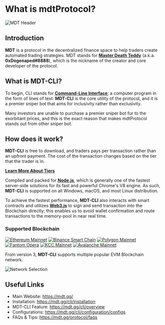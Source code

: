 # What is mdtProtocol?

![MDT Header](https://raw.githubusercontent.com/mdtProtocol/bot/master/assets/mdt_header.png)

## Introduction

**MDT** is a protocol in the decentralized finance space to help traders create automated trading strategies. MDT stands for [**Master Death Teddy**](https://t.me/mdeathted) (a.k.a. **0xDegenaped#8888**), which is the nickname of the creator and core developer of the protocol.

## What is MDT-CLI?

To begin, CLI stands for [**Command-Line Interface**](https://en.wikipedia.org/wiki/Command-line_interface); a computer program in the form of lines of text. **MDT-CLI** is the core utility of the protocol, and it is a premier sniper bot that aims for inclusivity rather than exclusivity.

Many investors are unable to purchase a premier sniper bot fur to the exorbitant prices, and this is the exact reason that makes mdtProtocol stands out from other sniper bot.

## How does it work?

**MDT-CLI** is free to download, and traders pays per transaction rather than an upfront payment. The cost of the transaction changes based on the tier that the trader is in.

[**Learn More About Tiers**](https://mdt.gg/protocol/tiers)

Compiled and packed for [**Node.js**](https://nodejs.org/), which is generally one of the fastest server-side solutions for its fast and powerful Chrome's V8 engine. As such, **MDT-CLI** is supported on all Windows, macOS, and most Linux distribution.

To achieve the fastest performance, **MDT-CLI** also interacts with smart contracts and utilizes [**Web3.js**](https://web3js.readthedocs.io/) to sign and send transaction into the Blockchain directly; this enables us to avoid wallet confirmation and route transactions to the memory-pool in near real time.

### Supported Blockchain

[![Ethereum Mainnet](https://raw.githubusercontent.com/mdtProtocol/bot/master/assets/eth.png)](https://ethereum.org/)
[![Binance Smart Chain](https://raw.githubusercontent.com/mdtProtocol/bot/master/assets/bnb.png)](https://www.binance.com/)
[![Polygon Mainnet](https://raw.githubusercontent.com/mdtProtocol/bot/master/assets/matic.png)](https://polygon.technology/)
[![Fantom Opera](https://raw.githubusercontent.com/mdtProtocol/bot/master/assets/ftm.png)](https://fantom.foundation/)
[![KCC Mainnet](https://raw.githubusercontent.com/mdtProtocol/bot/master/assets/kcs.png)](https://www.kcc.io/)
[![Avalanche Mainnet](https://raw.githubusercontent.com/mdtProtocol/bot/master/assets/avax.png)](https://www.avax.network/)

From version 3, **MDT-CLI** supports multiple popular EVM Blockchain network.

![Network Selection](https://raw.githubusercontent.com/mdtProtocol/bot/master/assets/network_selection.jpg)

## Useful Links

- Main Website: https://mdt.gg/
- Installation: https://mdt.gg/cli/installation
- MDT-CLI Feature: https://mdt.gg/cli/overview
- Configurations: https://mdt.gg/cli/configuration/configs
- FAQs & Tips: https://mdt.gg/protocol/faqs

<!-- ___BUMP -->
